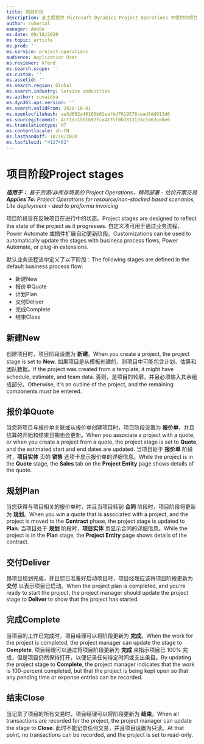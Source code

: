 ```yaml
---
title: 项目阶段
description: 此主题提供 Microsoft Dynamics Project Operations 中提供的项目阶段的相关信息。
author: ruhercul
manager: AnnBe
ms.date: 09/18/2020
ms.topic: article
ms.prod: ''
ms.service: project-operations
audience: Application User
ms.reviewer: kfend
ms.search.scope: ''
ms.custom: ''
ms.assetid: ''
ms.search.region: Global
ms.search.industry: Service industries
ms.author: suvaidya
ms.dyn365.ops.version: ''
ms.search.validFrom: 2020-10-01
ms.openlocfilehash: aa3d692a46165b01eafbd7619578cead8dd912d6
ms.sourcegitcommit: 4cf1dc1561b92fca4175f0b3813133c5e63ce8e6
ms.translationtype: HT
ms.contentlocale: zh-CN
ms.lasthandoff: 10/28/2020
ms.locfileid: "4127462"
---
```

# <a name="project-stages"></a><span data-ttu-id="cb219-103">项目阶段</span><span class="sxs-lookup"><span data-stu-id="cb219-103">Project stages</span></span>

<span data-ttu-id="cb219-104">_**适用于：** 基于资源/非库存场景的 Project Operations，精简部署 - 估价开票交易_</span><span class="sxs-lookup"><span data-stu-id="cb219-104">_**Applies To:** Project Operations for resource/non-stocked based scenarios, Lite deployment - deal to proforma invoicing_</span></span>

<span data-ttu-id="cb219-105">项目阶段旨在反映项目在进行中的状态。</span><span class="sxs-lookup"><span data-stu-id="cb219-105">Project stages are designed to reflect the state of the project as it progresses.</span></span> <span data-ttu-id="cb219-106">自定义项可用于通过业务流程、Power Automate 或插件扩展自动更新阶段。</span><span class="sxs-lookup"><span data-stu-id="cb219-106">Customizations can be used to automatically update the stages with business process flows, Power Automate, or plug-in extensions.</span></span>

<span data-ttu-id="cb219-107">默认业务流程流中定义了以下阶段：</span><span class="sxs-lookup"><span data-stu-id="cb219-107">The following stages are defined in the default business process flow:</span></span>

- <span data-ttu-id="cb219-108">新建​​</span><span class="sxs-lookup"><span data-stu-id="cb219-108">New</span></span>
- <span data-ttu-id="cb219-109">报价单</span><span class="sxs-lookup"><span data-stu-id="cb219-109">Quote</span></span>
- <span data-ttu-id="cb219-110">计划</span><span class="sxs-lookup"><span data-stu-id="cb219-110">Plan</span></span>
- <span data-ttu-id="cb219-111">交付</span><span class="sxs-lookup"><span data-stu-id="cb219-111">Deliver</span></span>
- <span data-ttu-id="cb219-112">完成</span><span class="sxs-lookup"><span data-stu-id="cb219-112">Complete</span></span>
- <span data-ttu-id="cb219-113">结束</span><span class="sxs-lookup"><span data-stu-id="cb219-113">Close</span></span> 

## <a name="new"></a><span data-ttu-id="cb219-114">新建​​</span><span class="sxs-lookup"><span data-stu-id="cb219-114">New</span></span>

<span data-ttu-id="cb219-115">创建项目时，项目阶段设置为 **新建**。</span><span class="sxs-lookup"><span data-stu-id="cb219-115">When you create a project, the project stage is set to **New**.</span></span> <span data-ttu-id="cb219-116">如果项目是从模板创建的，则项目中可能包含计划、估算和团队数据。</span><span class="sxs-lookup"><span data-stu-id="cb219-116">If the project was created from a template, it might have schedule, estimate, and team data.</span></span> <span data-ttu-id="cb219-117">否则，是项目的轮廓，并且必须输入其余组成部分。</span><span class="sxs-lookup"><span data-stu-id="cb219-117">Otherwise, it's an outline of the project, and the remaining components must be entered.</span></span>

## <a name="quote"></a><span data-ttu-id="cb219-118">报价单</span><span class="sxs-lookup"><span data-stu-id="cb219-118">Quote</span></span>

<span data-ttu-id="cb219-119">当您将项目与报价单关联或从报价单创建项目时，项目阶段设置为 **报价单**，并且估算的开始和结束日期也会更新。</span><span class="sxs-lookup"><span data-stu-id="cb219-119">When you associate a project with a quote, or when you create a project from a quote, the project stage is set to **Quote**, and the estimated start and end dates are updated.</span></span> <span data-ttu-id="cb219-120">当项目处于 **报价单** 阶段时，**项目实体** 页的 **销售** 选项卡显示报价单的详细信息。</span><span class="sxs-lookup"><span data-stu-id="cb219-120">While the project is in the **Quote** stage, the **Sales** tab on the **Project Entity** page shows details of the quote.</span></span>

## <a name="plan"></a><span data-ttu-id="cb219-121">规划</span><span class="sxs-lookup"><span data-stu-id="cb219-121">Plan</span></span>

<span data-ttu-id="cb219-122">当您获得与项目相关的报价单时，并且当项目转到 **合同** 阶段时，项目阶段将更新为 **规划**。</span><span class="sxs-lookup"><span data-stu-id="cb219-122">When you win a quote that is associated with a project, and the project is moved to the **Contract** phase, the project stage is updated to **Plan**.</span></span> <span data-ttu-id="cb219-123">当项目处于 **规划** 阶段时，**项目实体** 页显示合同的详细信息。</span><span class="sxs-lookup"><span data-stu-id="cb219-123">While the project is in the **Plan** stage, the **Project Entity** page shows details of the contract.</span></span>

## <a name="deliver"></a><span data-ttu-id="cb219-124">交付</span><span class="sxs-lookup"><span data-stu-id="cb219-124">Deliver</span></span>

<span data-ttu-id="cb219-125">昂项目规划完成，并且您已准备好启动项目时，项目经理应该将项目阶段更新为 **交付** 以表示项目已启动。</span><span class="sxs-lookup"><span data-stu-id="cb219-125">When the project plan is completed, and you're ready to start the project, the project manager should update the project stage to **Deliver** to show that the project has started.</span></span>

## <a name="complete"></a><span data-ttu-id="cb219-126">完成</span><span class="sxs-lookup"><span data-stu-id="cb219-126">Complete</span></span> 

<span data-ttu-id="cb219-127">当项目的工作已完成时，项目经理可以将阶段更新为 **完成**。</span><span class="sxs-lookup"><span data-stu-id="cb219-127">When the work for the project is completed, the project manager can update the stage to **Complete**.</span></span> <span data-ttu-id="cb219-128">项目经理可以通过将项目阶段更新为 **完成** 来指示项目已 100% 完成，但是项目仍然保持打开，以便记录任何待定时间或支出条目。</span><span class="sxs-lookup"><span data-stu-id="cb219-128">By updating the project stage to **Complete**, the project manager indicates that the work is 100-percent completed, but that the project is being kept open so that any pending time or expense entries can be recorded.</span></span>

## <a name="close"></a><span data-ttu-id="cb219-129">结束</span><span class="sxs-lookup"><span data-stu-id="cb219-129">Close</span></span>

<span data-ttu-id="cb219-130">当记录了项目的所有交易时，项目经理可以将阶段更新为 **结束**。</span><span class="sxs-lookup"><span data-stu-id="cb219-130">When all transactions are recorded for the project, the project manager can update the stage to **Close**.</span></span> <span data-ttu-id="cb219-131">此时不能记录任何交易，并且项目设置为只读。</span><span class="sxs-lookup"><span data-stu-id="cb219-131">At that point, no transactions can be recorded, and the project is set to read-only.</span></span>

